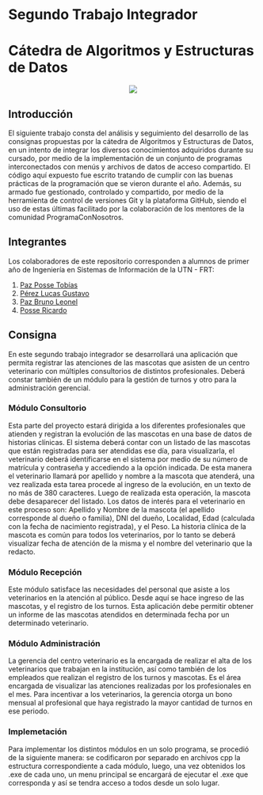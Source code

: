 # Segundo Trabajo Integrador

# Cátedra de Algoritmos y Estructuras de Datos

<p align="center">
<img src="https://i.postimg.cc/wTKHfJ25/UTNxPCN.png"/>
</p>

## Introducción

El siguiente trabajo consta del análisis y seguimiento del desarrollo de las consignas propuestas por la cátedra de Algoritmos y Estructuras de Datos, en un intento de integrar los diversos conocimientos adquiridos durante su cursado, por medio de la implementación de un conjunto de programas interconectados con menús y archivos de datos de acceso compartido.
El código aquí expuesto fue escrito tratando de cumplir con las buenas prácticas de la programación que se vieron durante el año. Además, su armado fue gestionado, controlado y compartido, por medio de la herramienta de control de versiones Git y la plataforma GitHub, siendo el uso de estas últimas facilitado por la colaboración de los mentores de la comunidad ProgramaConNosotros.

## Integrantes

Los colaboradores de este repositorio corresponden a alumnos de primer año de Ingeniería en Sistemas de Información de la UTN - FRT:

1. [Paz Posse Tobías](https://github.com/toviazs)
2. [Pérez Lucas Gustavo](https://github.com/lucasgp14)
3. [Paz Bruno Leonel](https://github.com/YaiZ-cpp)
4. [Posse Ricardo](https://github.com/RicardoPosse)

## Consigna

En este segundo trabajo integrador se desarrollará una aplicación que permita registrar las atenciones de las mascotas que asisten de un centro veterinario con múltiples consultorios de distintos profesionales. Deberá constar también de un módulo para la gestión de turnos y otro para la administración gerencial.

### Módulo Consultorio

Esta parte del proyecto estará dirigida a los diferentes profesionales que atienden y registran la evolución de las mascotas en una base de datos de historias clínicas. El sistema deberá contar con un listado de las mascotas que están registradas para ser atendidas ese día, para visualizarla, el veterinario deberá identificarse en el sistema por medio de su número de matrícula y contraseña y accediendo a la opción indicada. De esta manera el veterinario llamará por apellido y nombre a la mascota que atenderá, una vez realizada esta tarea procede al ingreso de la evolución, en un texto de no más de 380 caracteres. Luego de realizada esta operación, la mascota debe desaparecer del listado. Los datos de interés para el veterinario en este proceso son: Apellido y Nombre de la mascota (el apellido corresponde al dueño o familia), DNI del dueño, Localidad, Edad (calculada con la fecha de nacimiento registrada), y el Peso.
La historia clínica de la mascota es común para todos los veterinarios, por lo tanto se deberá visualizar fecha de atención de la misma y el nombre del veterinario que la redacto.

### Módulo Recepción

Este módulo satisface las necesidades del personal que asiste a los veterinarios en la atención al público. Desde aquí se hace ingreso de las mascotas, y el registro de los turnos. Esta aplicación debe permitir obtener un informe de las mascotas atendidos en determinada fecha por un determinado veterinario.

### Módulo Administración

La gerencia del centro veterinario es la encargada de realizar el alta de los veterinarios que trabajan en la institución, así como también de los empleados que realizan el registro de los turnos y mascotas. Es el área encargada de visualizar las atenciones realizadas por los profesionales en el mes. Para incentivar a los veterinarios, la gerencia otorga un bono mensual al profesional que haya registrado la mayor cantidad de turnos en ese periodo.

### Implemetación

Para implementar los distintos módulos en un solo programa, se procedió de la siguiente manera: se codificaron por separado en archivos cpp la estructura correspondiente a cada módulo, luego, una vez obtenidos los .exe de cada uno, un menu principal se encargará de ejecutar el .exe que corresponda y así se tendra acceso a todos desde un solo lugar.
